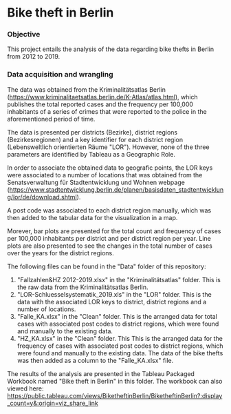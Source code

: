 # Bike theft in Berlin

### Objective

This project entails the analysis of the data regarding bike thefts in Berlin from 2012 to 2019. 

### Data acquisition and wrangling

The data was obtained from the Kriminalitätsatlas Berlin (https://www.kriminalitaetsatlas.berlin.de/K-Atlas/atlas.html), which publishes the  total reported cases and the frequency per 100,000 inhabitants of a series of crimes that were reported to the police in the aforementioned period of time.

The data is presented per districts (Bezirke), district regions (Bezirkesregionen) and a key identifier for each district region (Lebensweltlich orientierten Räume "LOR"). However, none of the three parameters are identified by Tableau as a Geographic Role. 

In order to associate the obtained data to geografic points, the LOR keys were associated to a number of locations that was obtained from the Senatsverwaltung für Stadtentwicklung und Wohnen webpage (https://www.stadtentwicklung.berlin.de/planen/basisdaten_stadtentwicklung/lor/de/download.shtml). 

A post code was associated to each district region manually, which was then added to the tabular data for the visualization in a map.  

Morever, bar plots are presented for the total count and frequency of cases per 100,000 inhabitants per district and per district region per year. Line plots are also presented to see the changes in the total number of cases over the years for the district regions.

The following files can be found in the "Data" folder of this repository:

1. "Fallzahlen&HZ 2012-2019.xlsx" in the "Kriminalitätsatlas" folder. This is the raw data from the Kriminalitätsatlas Berlin.
2. "LOR-Schluesselsystematik_2019.xls" in the "LOR" folder. This is the data with the associated LOR keys to district, district regions and a number of locations. 
3. "Falle_KA.xlsx" in the "Clean" folder. This is the arranged data for total cases with associated post codes to district regions, which were found and manually to the existing data. 
4. "HZ_KA.xlsx" in the "Clean" folder. This This is the arranged data for the frequency of cases with associated post codes to district regions, which were found and manually to the existing data. The data of the bike thefts was then added as a column to the "Falle_KA.xlsx" file.

The results of the analysis are presented in the Tableau Packaged Workbook named "Bike theft in Berlin" in this folder. The workbook can also viewed here: https://public.tableau.com/views/BiketheftinBerlin/BiketheftinBerlin?:display_count=y&:origin=viz_share_link


